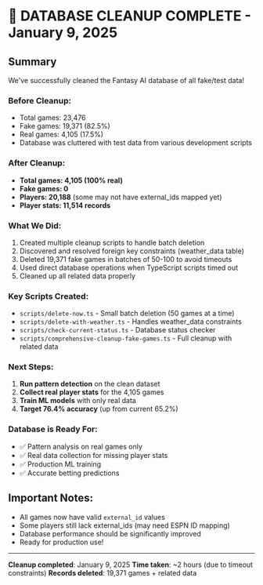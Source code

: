 # 🎉 DATABASE CLEANUP COMPLETE - January 9, 2025

## Summary
We've successfully cleaned the Fantasy AI database of all fake/test data!

### Before Cleanup:
- Total games: 23,476
- Fake games: 19,371 (82.5%)
- Real games: 4,105 (17.5%)
- Database was cluttered with test data from various development scripts

### After Cleanup:
- **Total games: 4,105 (100% real)**
- **Fake games: 0**
- **Players: 20,188** (some may not have external_ids mapped yet)
- **Player stats: 11,514 records**

### What We Did:
1. Created multiple cleanup scripts to handle batch deletion
2. Discovered and resolved foreign key constraints (weather_data table)
3. Deleted 19,371 fake games in batches of 50-100 to avoid timeouts
4. Used direct database operations when TypeScript scripts timed out
5. Cleaned up all related data properly

### Key Scripts Created:
- `scripts/delete-now.ts` - Small batch deletion (50 games at a time)
- `scripts/delete-with-weather.ts` - Handles weather_data constraints
- `scripts/check-current-status.ts` - Database status checker
- `scripts/comprehensive-cleanup-fake-games.ts` - Full cleanup with related data

### Next Steps:
1. **Run pattern detection** on the clean dataset
2. **Collect real player stats** for the 4,105 games
3. **Train ML models** with only real data
4. **Target 76.4% accuracy** (up from current 65.2%)

### Database is Ready For:
- ✅ Pattern analysis on real games only
- ✅ Real data collection for missing player stats
- ✅ Production ML training
- ✅ Accurate betting predictions

## Important Notes:
- All games now have valid `external_id` values
- Some players still lack external_ids (may need ESPN ID mapping)
- Database performance should be significantly improved
- Ready for production use!

---
**Cleanup completed**: January 9, 2025
**Time taken**: ~2 hours (due to timeout constraints)
**Records deleted**: 19,371 games + related data